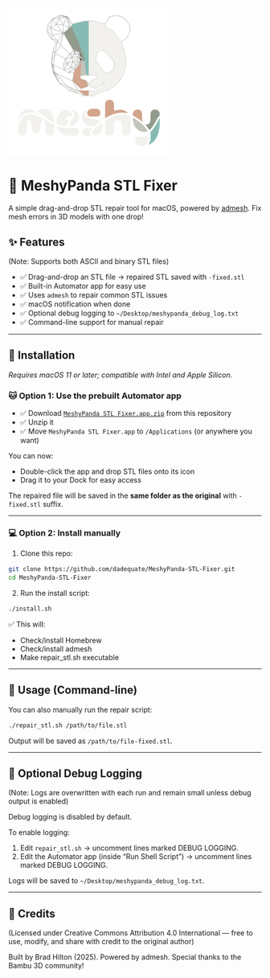 <img src="./media/meshy-panda-sq-logo.png" alt="MeshyPanda STL Fixer Logo" width="320"/>

# 🐼 MeshyPanda STL Fixer

A simple drag-and-drop STL repair tool for macOS, powered by [admesh](https://github.com/admesh/admesh).
Fix mesh errors in 3D models with one drop!

## ✨ Features

(Note: Supports both ASCII and binary STL files)

- ✅ Drag-and-drop an STL file → repaired STL saved with `-fixed.stl`
- ✅ Built-in Automator app for easy use
- ✅ Uses `admesh` to repair common STL issues
- ✅ macOS notification when done
- ✅ Optional debug logging to `~/Desktop/meshypanda_debug_log.txt`
- ✅ Command-line support for manual repair

---

## 🔧 Installation

*Requires macOS 11 or later; compatible with Intel and Apple Silicon.*

### 🐱 **Option 1: Use the prebuilt Automator app**

- ✅ Download [`MeshyPanda STL Fixer.app.zip`](./MeshyPanda-STL-Fixer.app.zip) from this repository
- ✅ Unzip it
- ✅ Move `MeshyPanda STL Fixer.app` to `/Applications` (or anywhere you want)

You can now:

* Double-click the app and drop STL files onto its icon
* Drag it to your Dock for easy access

The repaired file will be saved in the **same folder as the original** with `-fixed.stl` suffix.

---

### 💻 **Option 2: Install manually**

1. Clone this repo:

```bash
git clone https://github.com/dadequate/MeshyPanda-STL-Fixer.git
cd MeshyPanda-STL-Fixer
```

2. Run the install script:

```bash
./install.sh
```

✅ This will:

* Check/install Homebrew
* Check/install admesh
* Make repair\_stl.sh executable

---

## 🚀 Usage (Command-line)

You can also manually run the repair script:

```bash
./repair_stl.sh /path/to/file.stl
```

Output will be saved as `/path/to/file-fixed.stl`.

---

## 🐼 Optional Debug Logging

(Note: Logs are overwritten with each run and remain small unless debug output is enabled)

Debug logging is disabled by default.

To enable logging:

1. Edit `repair_stl.sh` → uncomment lines marked DEBUG LOGGING.
2. Edit the Automator app (inside “Run Shell Script”) → uncomment lines marked DEBUG LOGGING.

Logs will be saved to `~/Desktop/meshypanda_debug_log.txt`.

---

## 📝 Credits

(Licensed under Creative Commons Attribution 4.0 International — free to use, modify, and share with credit to the original author)

Built by Brad Hilton (2025).
Powered by admesh.
Special thanks to the Bambu 3D community!
